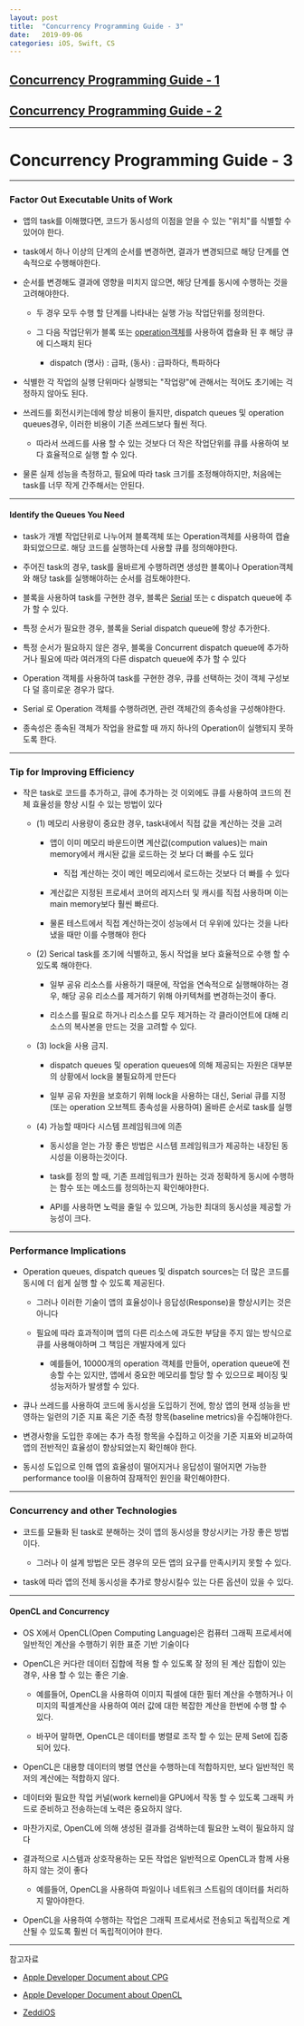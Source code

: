 ```yaml
---
layout: post
title:  "Concurrency Programming Guide - 3"
date:   2019-09-06
categories: iOS, Swift, CS
---
```


## [Concurrency Programming Guide - 1](https://vincentgeranium.github.io/ios,/swift,/cs/2019/08/31/CPG.html)

## [Concurrency Programming Guide - 2](https://vincentgeranium.github.io/ios,/swift,/cs/2019/09/04/CPG.html)

---

# Concurrency Programming Guide - 3

---

### Factor Out Executable Units of Work

- 앱의 task를 이해했다면, 코드가 동시성의 이점을 얻을 수 있는 "위치"를 식별할 수 있어야 한다.

- task에서 하나 이상의 단계의 순서를 변경하면, 결과가 변경되므로 해당 단계를 연속적으로 수행해야한다.

- 순서를 변경해도 결과에 영향을 미치지 않으면, 해당 단계를 동시에 수행하는 것을 고려해야한다.
    
    - 두 경우 모두 수행 할 단계를 나타내는 실행 가능 작업단위를 정의한다.
    
    - 그 다음 작업단위가 블록 또는 [operation객체](https://vincentgeranium.github.io/ios,/swift,/cs/2019/09/04/CPG.html#Operation-객체)를 사용하여 캡슐화 된 후 해당 큐에 디스패치 된다

        - dispatch (명사) : 급파, (동사) : 급파하다, 특파하다
        
- 식별한 각 작업의 실행 단위마다 실행되는 "작업량"에 관해서는 적어도 초기에는 걱정하지 않아도 된다.

- 쓰레드를 회전시키는데에 항상 비용이 들지만, dispatch queues 및 operation queues경우, 이러한 비용이 기존 쓰레드보다 훨씬 적다.

    - 따라서 쓰레드를 사용 할 수 있는 것보다 더 작은 작업단위를 큐를 사용하여 보다 효율적으로 실행 할 수 있다.
    
- 물론 실제 성능을 측정하고, 필요에 따라 task 크기를 조정해야하지만, 처음에는 task를 너무 작게 간주해서는 안된다.

---

#### Identify the Queues You Need

- task가 개별 작업단위로 나누어져 블록객체 또는 Operation객체를 사용하여 캡슐화되었으므로. 해당 코드를 실행하는데 사용할 큐를 정의해야한다.

- 주어진 task의 경우, task를 올바르게 수행하려면 생성한 블록이나 Operation객체와 해당 task를 실행해야하는 순서를 검토해야한다.

- 블록을 사용하여 task를 구현한 경우, 블록은 [Serial](https://vincentgeranium.github.io/ios,/swift,/cs/2019/08/31/CPG.html) 또는 c dispatch queue에 추가 할 수 있다.

- 특정 순서가 필요한 경우, 블록을 Serial dispatch queue에 항상 추가한다.

- 특정 순서가 필요하지 않은 경우, 블록을 Concurrent dispatch queue에 추가하거나 필요에 따라 여러개의 다른 dispatch queue에 추가 할 수 있다

- Operation 객체를 사용하여 task를 구현한 경우, 큐를 선택하는 것이 객체 구성보다 덜 흥미로운 경우가 많다.

- Serial 로 Operation 객체를 수행하려면, 관련 객체간의 종속성을 구성해야한다.

- 종속성은 종속된 객체가 작업을 완료할 때 까지 하나의 Operation이 실행되지 못하도록 한다.

---

### Tip for Improving Efficiency

- 작은 task로 코드를 추가하고, 큐에 추가하는 것 이외에도 큐를 사용하여 코드의 전체 효율성을 향상 시킬 수 있는 방법이 있다

    - (1) 메모리 사용량이 중요한 경우, task내에서 직접 값을 계산하는 것을 고려
        
        - 앱이 이미 메모리 바운드이면 계산값(compution values)는 main memory에서 캐시돤 값을 로드하는 것 보다 더 빠를 수도 있다
            
            - 직접 계산하는 것이 메인 메모리에서 로드하는 것보다 더 빠를 수 있다
        
        - 계산값은 지정된 프로세서 코어의 레지스터 및 캐시를 직접 사용하며 이는 main memory보다 훨씬 빠르다.
        
        - 물론 테스트에서 직접 계산하는것이 성능에서 더 우위에 있다는 것을 나타냈을 때만 이를 수행해야 한다
        
    - (2) Serical task를 조기에 식별하고, 동시 작업을 보다 효율적으로 수행 할 수 있도록 해야한다.
    
        - 일부 공유 리소스를 사용하기 때문에, 작업을 연속적으로 실행해야하는 경우, 해당 공유 리소스를 제거하기 위해 아키텍쳐를 변경하는것이 좋다.
        
        - 리소스를 필요로 하거나 리소스를 모두 제거하는 각 클라이언트에 대해 리소스의 복사본을 만드는 것을 고려할 수 있다.
        
    - (3) lock을 사용 금지.
        
        - dispatch queues 및 operation queues에 의해 제공되는 자원은 대부분의 상황에서 lock을 불필요하게 만든다
        
        - 일부 공유 자원을 보호하기 위해 lock을 사용하는 대신, Serial 큐를 지정(또는 operation 오브젝트 종속성을 사용하여) 올바른 순서로 task를 실행
        
    - (4) 가능할 때마다 시스템 프레임워크에 의존
    
        - 동시성을 얻는 가장 좋은 방법은 시스템 프레임워크가 제공하는 내장된 동시성을 이용하는것이다.
        
        - task를 정의 할 때, 기존 프레임워크가 원하는 것과 정확하게 동시에 수행하는 함수 또는 메소드를 정의하는지 확인해야한다.
        
        - API를 사용하면 노력을 줄일 수 있으며, 가능한 최대의 동시성을 제공할 가능성이 크다.
        
---

### Performance Implications

- Operation queues, dispatch queues 및 dispatch sources는 더 많은 코드를 동시에 더 쉽게 실행 할 수 있도록 제공된다.

    - 그러나 이러한 기술이 앱의 효율성이나 응답성(Response)을 향상시키는 것은 아니다
    
    - 필요에 따라 효과적이며 앱의 다른 리소스에 과도한 부담을 주지 않는 방식으로 큐를 사용해야하며 그 책임은 개발자에게 있다
    
        - 예를들어, 10000개의 operation 객체를 만들어, operation queue에 전송할 수는 있지만, 앱에서 중요한 메모리를 할당 할 수 있으므로 페이징 및 성능저하가 발생할 수 있다.
        
- 큐나 쓰레드를 사용하여 코드에 동시성을 도입하기 전에, 항상 앱의 현재 성능을 반영하는 일련의 기준 지표 혹은 기준 측정 항목(baseline metrics)을 수집해야한다.

- 변경사항을 도입한 후에는 추가 측정 항목을 수집하고 이것을 기준 지표와 비교하여 앱의 전반적인 효율성이 향상되었는지 확인해야 한다.

- 동시성 도입으로 인해 앱의 효율성이 떨어지거나 응답성이 떨어지면 가능한 performance tool을 이용하여 잠재적인 원인을 확인해야한다.

---

### Concurrency and other Technologies

- 코드를 모듈화 된 task로 분해하는 것이 앱의 동시성을 향상시키는 가장 좋은 방법이다.

    - 그러나 이 설계 방법은 모든 경우의 모든 앱의 요구를 만족시키지 못할 수 있다.
    
- task에 따라 앱의 전체 동시성을 추가로 향상시킬수 있는 다른 옵션이 있을 수 있다.

---

#### OpenCL and Concurrency

- OS X에서 OpenCL(Open Computing Language)은 컴퓨터 그래픽 프로세서에 일반적인 계산을 수행하기 위한 표준 기반 기술이다

- OpenCL은 커다란 데이터 집합에 적용 할 수 있도록 잘 정의 된 계산 집합이 있는 경우, 사용 할 수 있는 좋은 기술.

    - 예를들어, OpenCL을 사용하여 이미지 픽셀에 대한 필터 계산을 수행하거나 이미지의 픽셀계산을 사용하여 여러 값에 대한 복잡한 계산을 한번에 수행 할 수 있다.
    
    - 바꾸어 말하면, OpenCL은 데이터를 병렬로 조작 할 수 있는 문제 Set에 집중되어 있다.
    
- OpenCL은 대용향 데이터의 병렬 연산을 수행하는데 적합하지만, 보다 일반적인 목저의 계산에는 적합하지 않다.

- 데이터와 필요한 작업 커널(work kernel)을 GPU에서 작동 할 수 있도록 그래픽 카드로 준비하고 전송하는데 노력은 중요하지 않다.

- 마찬가지로, OpenCL에 의해 생성된 결과를 검색하는데 필요한 노력이 필요하지 않다

- 결과적으로 시스템과 상호작용하는 모든 작업은 일반적으로 OpenCL과 함께 사용하지 않는 것이 좋다

    - 예를들어, OpenCL을 사용하여 파일이나 네트워크 스트림의 데이터를 처리하지 말아야한다.
    
- OpenCL을 사용하여 수행하는 작업은 그래픽 프로세서로 전송되고 독립적으로 계산될 수 있도록 훨씬 더 독립적이어야 한다.

---

참고자료

- [Apple Developer Document about CPG](https://developer.apple.com/library/archive/documentation/General/Conceptual/ConcurrencyProgrammingGuide/Introduction/Introduction.html#//apple_ref/doc/uid/TP40008091-CH1-SW1)

- [Apple Developer Document about OpenCL](https://developer.apple.com/library/archive/documentation/Performance/Conceptual/OpenCL_MacProgGuide/Introduction/Introduction.html#//apple_ref/doc/uid/TP40008312)

- [ZeddiOS](https://zeddios.tistory.com/509)